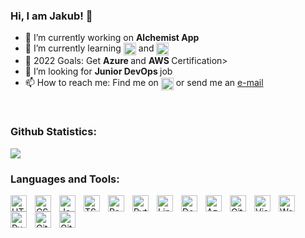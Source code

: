 ### Hi, I am Jakub! 👋



- 🔭 I’m currently working on <strong> Alchemist App </strong>
- 🌱 I’m currently learning <img alt="AWS" width="20px" align="center" src="https://cdn.jsdelivr.net/gh/devicons/devicon/icons/amazonwebservices/amazonwebservices-original-wordmark.svg" /> and <img alt="MaterialUI" width="20px" align="center" src="https://cdn.jsdelivr.net/gh/devicons/devicon/icons/materialui/materialui-original.svg" />
- 🥅 2022 Goals: Get <strong> Azure </strong> and <strong> AWS </strong> Certification>
- 👯 I’m looking for <strong> Junior DevOps </strong> job
- 📫 How to reach me: Find me on <a href="https://www.linkedin.com/in/jakub-majewski-528553203/"><img width="20px" align="center" src="https://cdn.jsdelivr.net/gh/devicons/devicon/icons/linkedin/linkedin-original.svg" /></a> or send me an <a href="mailto:majewski.j01@gmail.com">e-mail</a>
</br>

### Github Statistics:
<img src='https://github-readme-stats.vercel.app/api?username=Majeev&show_icons=true&theme=dracula' />
</br>


### Languages and Tools:


<img align="left" alt="HTML5" width="26px" src="https://cdn.jsdelivr.net/gh/devicons/devicon/icons/html5/html5-original.svg" style="padding-right:10px;" />
<img align="left" alt="CSS3" width="26px" src="https://cdn.jsdelivr.net/gh/devicons/devicon/icons/css3/css3-original.svg" style="padding-right:10px;" />
<img align="left" alt="JavaScript" width="26px" src="https://cdn.jsdelivr.net/gh/devicons/devicon/icons/javascript/javascript-original.svg" style="padding-right:10px;" />
<img align="left" alt="TS" width="26px" src="https://cdn.jsdelivr.net/gh/devicons/devicon/icons/typescript/typescript-original.svg" style="padding-right:10px;" />
<img align="left" alt="React" width="26px" src="https://cdn.jsdelivr.net/gh/devicons/devicon/icons/react/react-original.svg" style="padding-right:10px;" />
<img align="left" alt="Python" width="26px" src="https://cdn.jsdelivr.net/gh/devicons/devicon/icons/python/python-original-wordmark.svg" style="padding-right:10px;" />

<img align="left" alt="Linux" width="26px" src="https://cdn.jsdelivr.net/gh/devicons/devicon/icons/linux/linux-original.svg" style="padding-right:10px;" />
<img align="left" alt="Docker" width="26px" src="https://cdn.jsdelivr.net/gh/devicons/devicon/icons/docker/docker-original-wordmark.svg" style="padding-right:10px;" />
<img align="left" alt="Azure" width="26px" src="https://cdn.jsdelivr.net/gh/devicons/devicon/icons/azure/azure-original-wordmark.svg" style="padding-right:10px;" />
<img align="left" alt="GitLab" width="26px" src="https://cdn.jsdelivr.net/gh/devicons/devicon/icons/gitlab/gitlab-original-wordmark.svg" style="padding-right:10px;" />

<img align="left" alt="Visual Studio Code" width="26px" src="https://cdn.jsdelivr.net/gh/devicons/devicon/icons/vscode/vscode-original.svg" style="padding-right:10px;" />
<img align="left" alt="Webstorm" width="26px" src="https://cdn.jsdelivr.net/gh/devicons/devicon/icons/webstorm/webstorm-plain.svg" style="padding-right:10px;" />
<img align="left" alt="PyCharm" width="26px" src="https://cdn.jsdelivr.net/gh/devicons/devicon/icons/pycharm/pycharm-original.svg" style="padding-right:10px;" />
<img align="left" alt="Git" width="26px" src="https://cdn.jsdelivr.net/gh/devicons/devicon/icons/git/git-original.svg" style="padding-right:10px;"/>
<img align="left" alt="Github" width="26px" src="https://cdn.jsdelivr.net/gh/devicons/devicon/icons/github/github-original.svg" style="padding-right:10px;" />
